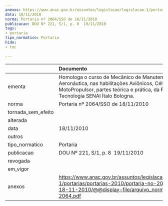 ```yaml
---
anexos: https://www.anac.gov.br/assuntos/legislacao/legislacao-1/portarias/portarias-2010/portaria-no-2064-sso-de-18-11-2010/@@display-file/arquivo_norma/PA2010-2064.pdf
data: 18/11/2010
norma: Portaria nº 2064/SSO de 18/11/2010
publicacao: DOU Nº 221, S/1, p. 8  19/11/2010
tags:
- portaria
tipo_normatico: Portaria
hide: 
- toc 
 
---
```


|                    | Documento                                                                                                                                                                                   |
|:-------------------|:--------------------------------------------------------------------------------------------------------------------------------------------------------------------------------------------|
| ementa             | Homologa o curso de Mecânico de Manutenção Aeronáutica, nas habilitações Aviônicos, Célula e Grupo MotoPropulsor, partes teórica e prática, da Faculdade de Tecnologia SENAI Ítalo Bologna. |
| norma              | Portaria nº 2064/SSO de 18/11/2010                                                                                                                                                          |
| tornada_sem_efeito |                                                                                                                                                                                             |
| alterada           |                                                                                                                                                                                             |
| data               | 18/11/2010                                                                                                                                                                                  |
| outros             |                                                                                                                                                                                             |
| tipo_normatico     | Portaria                                                                                                                                                                                    |
| publicacao         | DOU Nº 221, S/1, p. 8  19/11/2010                                                                                                                                                           |
| revogada           |                                                                                                                                                                                             |
| em_vigor           |                                                                                                                                                                                             |
| anexos             | https://www.anac.gov.br/assuntos/legislacao/legislacao-1/portarias/portarias-2010/portaria-no-2064-sso-de-18-11-2010/@@display-file/arquivo_norma/PA2010-2064.pdf                           |